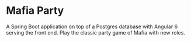 # Mafia Party
A Spring Boot application on top of a Postgres database with Angular 6 serving the front end. Play the classic party game of Mafia with new roles.